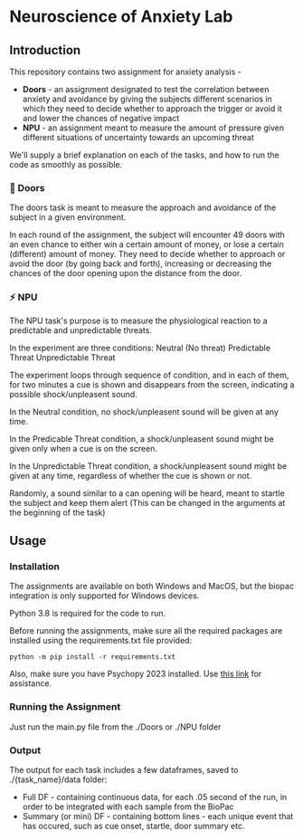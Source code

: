 # Neuroscience of Anxiety Lab

## Introduction
This repository contains two assignment for anxiety analysis -
- **Doors** - an assignment designated to test the correlation between anxiety and avoidance by giving the subjects different scenarios in which they need to decide whether to approach the trigger or avoid it and lower the chances of negative impact
- **NPU** - an assignment meant to measure the amount of pressure given different situations of uncertainty towards an upcoming threat

We'll supply a brief explanation on each of the tasks, and how to run the code as smoothly as possible.


### 🚪 Doors
The doors task is meant to measure the approach and avoidance of the subject in a given environment.

In each round of the assignment, the subject will encounter 49 doors with an even chance to either win a certain amount of money, or lose a certain (different) amount of money.
They need to decide whether to approach or avoid the door (by going back and forth), increasing or decreasing the chances of the door opening upon the distance from the door.

### ⚡️ NPU
The NPU task's purpose is to measure the physiological reaction to a predictable and unpredictable threats.

In the experiment are three conditions:
Neutral (No threat)
Predictable Threat
Unpredictable Threat

The experiment loops through sequence of condition, and in each of them, for two minutes a cue is shown and disappears from the screen, indicating a possible shock/unpleasent sound.

In the Neutral condition, no shock/unpleasent sound will be given at any time.

In the Predicable Threat condition, a shock/unpleasent sound might be given only when a cue is on the screen.

In the Unpredictable Threat condition, a shock/unpleasent sound might be given at any time, regardless of whether the cue is shown or not.

Randomly, a sound similar to a can opening will be heard, meant to startle the subject and keep them alert (This can be changed in the arguments at the beginning of the task)

## Usage
### Installation
The assignments are available on both Windows and MacOS, but the biopac integration is only supported for Windows devices.

Python 3.8 is required for the code to run.

Before running the assignments, make sure all the required packages are installed using the requirements.txt file provided:
```shell
python -m pip install -r requirements.txt
```
Also, make sure you have Psychopy 2023 installed. Use [this link](https://www.psychopy.org/download.html) for assistance.
### Running the Assignment
Just run the main.py file from the ./Doors or ./NPU folder
### Output
The output for each task includes a few dataframes, saved to ./{task_name}/data folder:
* Full DF - containing continuous data, for each .05 second of the run, in order to be integrated with each sample from the BioPac
* Summary (or mini) DF - containing bottom lines - each unique event that has occured, such as cue onset, startle, door summary etc.